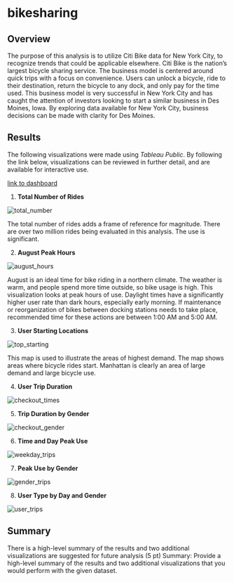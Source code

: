 # bikesharing

## Overview

The purpose of this analysis is to utilize Citi Bike data for New York City, to recognize trends that could be applicable elsewhere. Citi Bike is the nation’s largest bicycle sharing service. The business model is centered around quick trips with a focus on convenience. Users can unlock a bicycle, ride to their destination, return the bicycle to any dock, and only pay for the time used. This business model is very successful in New York City and has caught the attention of investors looking to start a similar business in Des Moines, Iowa. By exploring data available for New York City, business decisions can be made with clarity for Des Moines.

## Results

The following visualizations were made using *Tableau Public*. By following the link below, visualizations can be reviewed in further detail, and are available for interactive use. 

[link to dashboard](https://public.tableau.com/app/profile/kyle.caulkins/viz/Bikesharing_challenge_16398586389120/CitiBikeSharingNYC?publish=yes)



1. **Total Number of Rides**

![total_number](/Images/total_number.png)

The total number of rides adds a frame of reference for magnitude. There are over two million rides being evaluated in this analysis. The use is significant.

2. **August Peak Hours**

![august_hours](/Images/ride_hours.png)

August is an ideal time for bike riding in a northern climate. The weather is warm, and people spend more time outside, so bike usage is high. This visualization looks at peak hours of use. Daylight times have a significantly higher user rate than dark hours, especially early morning. If maintenance or reorganization of bikes between docking stations needs to take place, recommended time for these actions are between 1:00 AM and 5:00 AM.

3. **User Starting Locations**

![top_starting](/Images/start_map.png)

This map is used to illustrate the areas of highest demand. The map shows areas where bicycle rides start. Manhattan is clearly an area of large demand and large bicycle use.  

4. **User Trip Duration**

![checkout_times](/Images/time_line.png)

5. **Trip Duration by Gender**

![checkout_gender](/Images/gender_line.png)

6. **Time and Day Peak Use**

![weekday_trips](/Images/time_heat.png)

7. **Peak Use by Gender**

![gender_trips](/Images/gender_heat.png)

8. **User Type by Day and Gender**

![user_trips](/Images/day_heat.png)

## Summary
There is a high-level summary of the results and two additional visualizations are suggested for future analysis (5 pt)
Summary: Provide a high-level summary of the results and two additional visualizations that you would perform with the given dataset.
